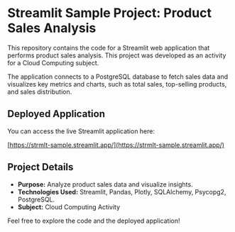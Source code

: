 # Streamlit Sample Project: Product Sales Analysis

This repository contains the code for a Streamlit web application that performs product sales analysis. This project was developed as an activity for a Cloud Computing subject.

The application connects to a PostgreSQL database to fetch sales data and visualizes key metrics and charts, such as total sales, top-selling products, and sales distribution.

## Deployed Application

You can access the live Streamlit application here:

[https://strmlt-sample.streamlit.app/](https://strmlt-sample.streamlit.app/)

## Project Details

* **Purpose:** Analyze product sales data and visualize insights.
* **Technologies Used:** Streamlit, Pandas, Plotly, SQLAlchemy, Psycopg2, PostgreSQL.
* **Subject:** Cloud Computing Activity

Feel free to explore the code and the deployed application!
